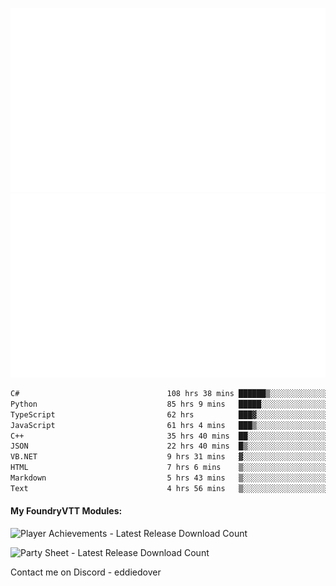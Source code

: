 
![](https://raw.githubusercontent.com/eddiedover/ghstats/master/generated/overview.svg)
![](https://raw.githubusercontent.com/eddiedover/ghstats/master/generated/languages.svg)

<!--START_SECTION:waka-->

```txt
C#                                 108 hrs 38 mins ██████▒░░░░░░░░░░░░░░░░░░   24.82 %
Python                             85 hrs 9 mins   █████░░░░░░░░░░░░░░░░░░░░   19.45 %
TypeScript                         62 hrs          ███▓░░░░░░░░░░░░░░░░░░░░░   14.17 %
JavaScript                         61 hrs 4 mins   ███▒░░░░░░░░░░░░░░░░░░░░░   13.95 %
C++                                35 hrs 40 mins  ██░░░░░░░░░░░░░░░░░░░░░░░   08.15 %
JSON                               22 hrs 40 mins  █▒░░░░░░░░░░░░░░░░░░░░░░░   05.18 %
VB.NET                             9 hrs 31 mins   ▓░░░░░░░░░░░░░░░░░░░░░░░░   02.18 %
HTML                               7 hrs 6 mins    ▒░░░░░░░░░░░░░░░░░░░░░░░░   01.63 %
Markdown                           5 hrs 43 mins   ▒░░░░░░░░░░░░░░░░░░░░░░░░   01.31 %
Text                               4 hrs 56 mins   ▒░░░░░░░░░░░░░░░░░░░░░░░░   01.13 %
```

<!--END_SECTION:waka-->

#### My FoundryVTT Modules:

  ![Player Achievements - Latest Release Download Count](https://img.shields.io/badge/dynamic/json?label=Player%20Achievements%20-%20Downloads@latest&query=assets%5B1%5D.download_count&url=https%3A%2F%2Fapi.github.com%2Frepos%2FEddieDover%2Ffvtt-player-achievements%2Freleases%2Flatest)

  ![Party Sheet - Latest Release Download Count](https://img.shields.io/badge/dynamic/json?label=Party%20Sheet%20-%20Downloads@latest&query=assets%5B1%5D.download_count&url=https%3A%2F%2Fapi.github.com%2Frepos%2FEddieDover%2Ffvtt-party-sheet%2Freleases%2Flatest)

<a rel="me" href="https://techhub.social/@EddieDover"></a>

Contact me on Discord - eddiedover
